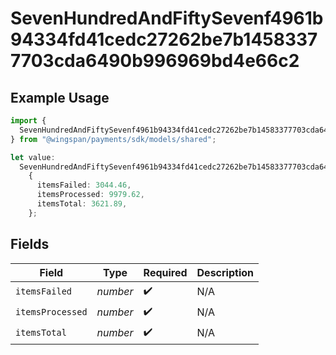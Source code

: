 # SevenHundredAndFiftySevenf4961b94334fd41cedc27262be7b14583377703cda6490b996969bd4e66c2

## Example Usage

```typescript
import {
  SevenHundredAndFiftySevenf4961b94334fd41cedc27262be7b14583377703cda6490b996969bd4e66c2,
} from "@wingspan/payments/sdk/models/shared";

let value:
  SevenHundredAndFiftySevenf4961b94334fd41cedc27262be7b14583377703cda6490b996969bd4e66c2 =
    {
      itemsFailed: 3044.46,
      itemsProcessed: 9979.62,
      itemsTotal: 3621.89,
    };
```

## Fields

| Field              | Type               | Required           | Description        |
| ------------------ | ------------------ | ------------------ | ------------------ |
| `itemsFailed`      | *number*           | :heavy_check_mark: | N/A                |
| `itemsProcessed`   | *number*           | :heavy_check_mark: | N/A                |
| `itemsTotal`       | *number*           | :heavy_check_mark: | N/A                |
